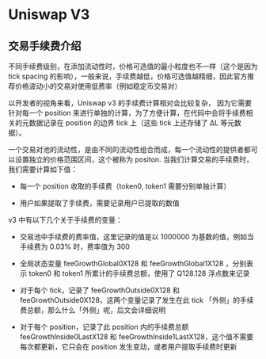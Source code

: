 # Uniswap V3
## 交易手续费介绍
不同手续费级别，在添加流动性时，价格可选值的最小粒度也不一样（这个是因为 tick spacing 的影响），一般来说，手续费越低，价格可选值越精细，因此官方推荐价格波动小的交易对使用低费率（例如稳定币交易对）

以开发者的视角来看，Uniswap v3 的手续费计算相对会比较复杂， 因为它需要针对每一个 position 来进行单独的计算，为了方便计算，在代码中会将手续费相关的元数据记录在 position 的边界 tick 上（这些 tick 上还存储了 ΔL 等元数据）。

一个交易对池的流动性，是由不同的流动性组合而成，每一个流动性的提供者都可以设置独立的价格范围区间，这个被称为 positon. 当我们计算交易的手续费时，我们需要计算如下值：
 - 每一个 position 收取的手续费（token0, token1 需要分别单独计算）

 - 用户如果提取了手续费，需要记录用户已提取的数值  

v3 中有以下几个关于手续费的变量：

- 交易池中手续费的费率值，这里记录的值是以 1000000 为基数的值，例如当手续费为 0.03% 时，费率值为 300

- 全局状态变量 feeGrowthGlobal0X128 和 feeGrowthGlobal1X128 ，分别表示 token0 和 token1 所累计的手续费总额，使用了 Q128.128 浮点数来记录

- 对于每个 tick，记录了 feeGrowthOutside0X128 和 feeGrowthOutside0X128，这两个变量记录了发生在此 tick 「外侧」的手续费总额，那么什么「外侧」呢，后文会详细说明

- 对于每个 position，记录了此 position 内的手续费总额 feeGrowthInside0LastX128 和 feeGrowthInside1LastX128，这个值不需要每次都更新，它只会在 position 发生变动，或者用户提取手续费时更新 

